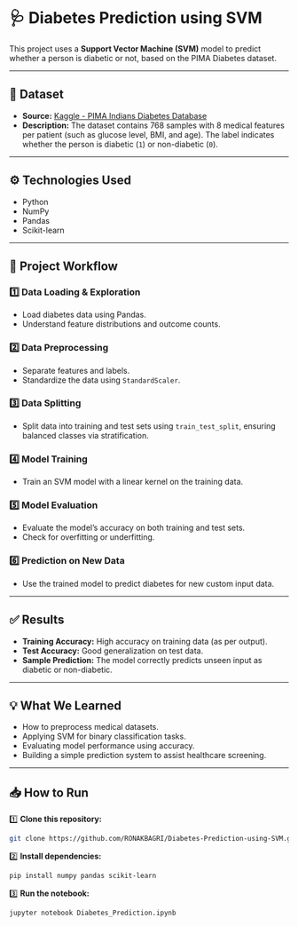 # 🩺 Diabetes Prediction using SVM

This project uses a **Support Vector Machine (SVM)** model to predict whether a person is diabetic or not, based on the PIMA Diabetes dataset.

---

## 📄 Dataset

- **Source:** [Kaggle - PIMA Indians Diabetes Database](https://www.kaggle.com/datasets/uciml/pima-indians-diabetes-database)
- **Description:** The dataset contains 768 samples with 8 medical features per patient (such as glucose level, BMI, and age). The label indicates whether the person is diabetic (`1`) or non-diabetic (`0`).

---

## ⚙️ Technologies Used

- Python
- NumPy
- Pandas
- Scikit-learn

---

## 🚀 Project Workflow

### 1️⃣ Data Loading & Exploration

- Load diabetes data using Pandas.
- Understand feature distributions and outcome counts.

### 2️⃣ Data Preprocessing

- Separate features and labels.
- Standardize the data using `StandardScaler`.

### 3️⃣ Data Splitting

- Split data into training and test sets using `train_test_split`, ensuring balanced classes via stratification.

### 4️⃣ Model Training

- Train an SVM model with a linear kernel on the training data.

### 5️⃣ Model Evaluation

- Evaluate the model’s accuracy on both training and test sets.
- Check for overfitting or underfitting.

### 6️⃣ Prediction on New Data

- Use the trained model to predict diabetes for new custom input data.

---

## ✅ Results

- **Training Accuracy:** High accuracy on training data (as per output).
- **Test Accuracy:** Good generalization on test data.
- **Sample Prediction:** The model correctly predicts unseen input as diabetic or non-diabetic.

---

## 💡 What We Learned

- How to preprocess medical datasets.
- Applying SVM for binary classification tasks.
- Evaluating model performance using accuracy.
- Building a simple prediction system to assist healthcare screening.

---

## 📥 How to Run

1️⃣ **Clone this repository:**

```bash
git clone https://github.com/RONAKBAGRI/Diabetes-Prediction-using-SVM.git
```

2️⃣ **Install dependencies:**
```bash
pip install numpy pandas scikit-learn
```

3️⃣ **Run the notebook:**
```bash
jupyter notebook Diabetes_Prediction.ipynb
```

